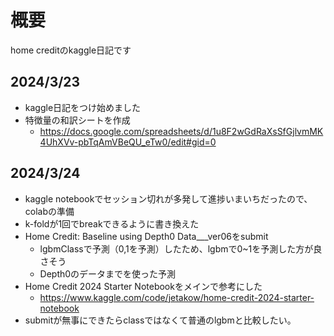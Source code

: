 # 概要
home creditのkaggle日記です

## 2024/3/23
- kaggle日記をつけ始めました
- 特徴量の和訳シートを作成
  - https://docs.google.com/spreadsheets/d/1u8F2wGdRaXsSfGjlvmMK4UhXVv-pbTqAmVBeQU_eTw0/edit#gid=0
 
## 2024/3/24
- kaggle notebookでセッション切れが多発して進捗いまいちだったので、colabの準備
- k-foldが1回でbreakできるように書き換えた
- Home Credit: Baseline using Depth0 Data___ver06をsubmit
  - lgbmClassで予測（0,1を予測）したため、lgbmで0~1を予測した方が良さそう
  - Depth0のデータまでを使った予測
- Home Credit 2024 Starter Notebookをメインで参考にした
  - https://www.kaggle.com/code/jetakow/home-credit-2024-starter-notebook 
- submitが無事にできたらclassではなくて普通のlgbmと比較したい。
